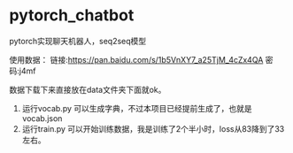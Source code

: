# pytorch_chatbot
pytorch实现聊天机器人，seq2seq模型

使用数据： 链接:https://pan.baidu.com/s/1b5VnXY7_a25TjM_4cZx4QA  密码:j4mf 

数据下载下来直接放在data文件夹下面就ok。
1. 运行vocab.py 可以生成字典，不过本项目已经提前生成了，也就是vocab.json
2. 运行train.py 可以开始训练数据，我是训练了2个半小时，loss从83降到了33左右。
